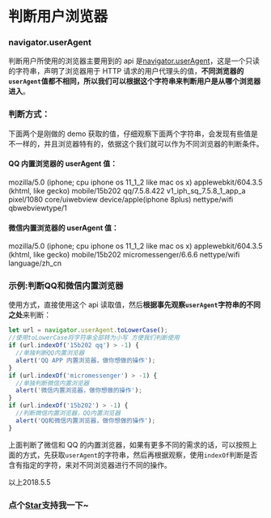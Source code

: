 # 判断用户浏览器

### navigator.userAgent

判断用户所使用的浏览器主要用到的 api 是[navigator.userAgent](http://www.w3school.com.cn/htmldom/prop_nav_useragent.asp)，这是一个只读的字符串，声明了浏览器用于 HTTP 请求的用户代理头的值，**不同浏览器的`userAgent`值都不相同，所以我们可以根据这个字符串来判断用户是从哪个浏览器进入**。

### 判断方式：

下面两个是刚做的 demo 获取的值，仔细观察下面两个字符串，会发现有些值是不一样的，并且浏览器特有的，依据这个我们就可以作为不同浏览器的判断条件。

#### QQ 内置浏览器的 userAgent 值：

mozilla/5.0 (iphone; cpu iphone os 11_1_2 like mac os x) applewebkit/604.3.5 (khtml, like gecko) mobile/15b202 qq/7.5.8.422 v1_iph_sq_7.5.8_1_app_a pixel/1080 core/uiwebview device/apple(iphone 8plus) nettype/wifi qbwebviewtype/1

#### 微信内置浏览器的 userAgent 值：

mozilla/5.0 (iphone; cpu iphone os 11_1_2 like mac os x) applewebkit/604.3.5 (khtml, like gecko) mobile/15b202 micromessenger/6.6.6 nettype/wifi language/zh_cn

### 示例:判断QQ和微信内置浏览器

使用方式，直接使用这个 api 读取值，然后**根据事先观察`userAgent`字符串的不同之处**来判断：

```js
let url = navigator.userAgent.toLowerCase();
//使用toLowerCase将字符串全部转为小写 方便我们判断使用
if (url.indexOf('15b202 qq') > -1) {
  //单独判断QQ内置浏览器
  alert('QQ APP 内置浏览器，做你想做的操作');
}
if (url.indexOf('micromessenger') > -1) {
  //单独判断微信内置浏览器
  alert('微信内置浏览器，做你想做的操作');
}
if (url.indexOf('15b202') > -1) {
  //判断微信内置浏览器，QQ内置浏览器
  alert('QQ和微信内置浏览器，做你想做的操作');
}
```

上面判断了微信和 QQ 的内置浏览器，如果有更多不同的需求的话，可以按照上面的方式，先获取`userAgent`的字符串，然后再根据观察，使用`indexOf`判断是否含有指定的字符，来对不同浏览器进行不同的操作。

以上2018.5.5
<!-- 特殊字符串：用于修改/删除markdown的结尾提示语-OBKoro1 -->
### 点个[Star](https://github.com/OBKoro1/codeBlack)支持我一下~

